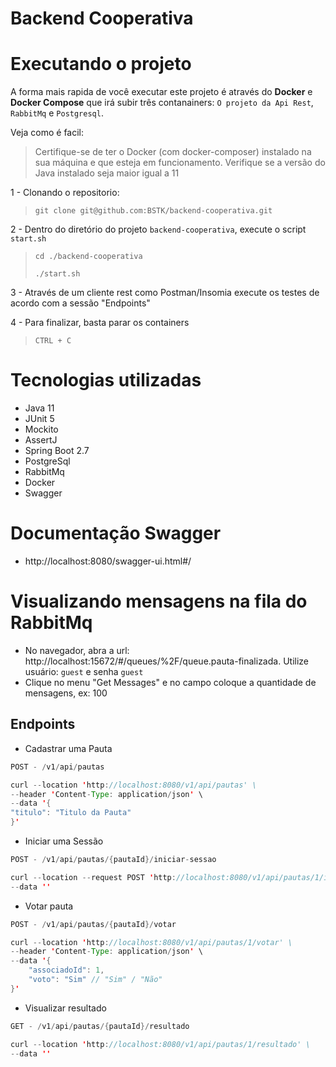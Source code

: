 # Backend Cooperativa

# Executando o projeto

A forma mais rapida de você executar este projeto é através do **Docker** e **Docker Compose** que irá subir três contanainers:
```O projeto da Api Rest```, ```RabbitMq``` e ```Postgresql```.     

Veja como é facil:

> Certifique-se de ter o Docker (com docker-composer) instalado na sua máquina e que esteja em funcionamento.
> Verifique se a versão do Java instalado seja maior igual a 11

1 - Clonando o repositorio:
> ```git clone git@github.com:BSTK/backend-cooperativa.git```

2 - Dentro do diretório do projeto ```backend-cooperativa```, execute o script ```start.sh```
> ```cd ./backend-cooperativa```
> 
> ```./start.sh```

3 - Através de um cliente rest como Postman/Insomia execute os testes de acordo com a sessão "Endpoints"

4 - Para finalizar, basta parar os containers
> ```CTRL + C```

# Tecnologias utilizadas
- Java 11
- JUnit 5
- Mockito
- AssertJ  
- Spring Boot 2.7
- PostgreSql
- RabbitMq
- Docker
- Swagger

# Documentação Swagger
- http://localhost:8080/swagger-ui.html#/

# Visualizando mensagens na fila do RabbitMq
- No navegador, abra a url: http://localhost:15672/#/queues/%2F/queue.pauta-finalizada. 
  Utilize usuário: ```guest``` e senha ```guest```
- Clique no menu "Get Messages" e no campo coloque a quantidade de mensagens, ex: 100

## Endpoints

- Cadastrar uma Pauta
````java
POST - /v1/api/pautas

curl --location 'http://localhost:8080/v1/api/pautas' \
--header 'Content-Type: application/json' \
--data '{
"titulo": "Titulo da Pauta"
}'
````

- Iniciar uma Sessão
````java
POST - /v1/api/pautas/{pautaId}/iniciar-sessao

curl --location --request POST 'http://localhost:8080/v1/api/pautas/1/iniciar-sessao?tempoDuracao=2' \
--data ''
````

- Votar pauta
````java
POST - /v1/api/pautas/{pautaId}/votar

curl --location 'http://localhost:8080/v1/api/pautas/1/votar' \
--header 'Content-Type: application/json' \
--data '{
    "associadoId": 1,
    "voto": "Sim" // "Sim" / "Não"
}'
````

- Visualizar resultado
````java
GET - /v1/api/pautas/{pautaId}/resultado

curl --location 'http://localhost:8080/v1/api/pautas/1/resultado' \
--data ''
````
